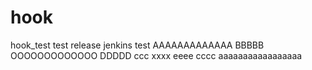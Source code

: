 # hook
hook_test
test release
jenkins test
AAAAAAAAAAAAA
BBBBB
OOOOOOOOOOOOO
DDDDD
ccc
xxxx
eeee
cccc
aaaaaaaaaaaaaaaaa
